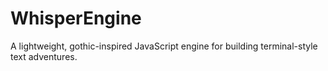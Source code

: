 # WhisperEngine
A lightweight, gothic-inspired JavaScript engine for building terminal-style text adventures.
